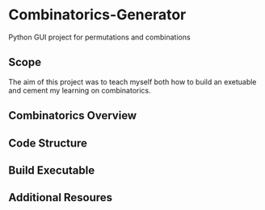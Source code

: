 # Combinatorics-Generator
 Python GUI project for permutations and combinations

<h2>Scope</h2>
The aim of this project was to teach myself both how to build an exetuable and cement my learning on combinatorics. 

<h2>Combinatorics Overview</h2>

<h2>Code Structure</h2>

<h2>Build Executable</h2>

<h2>Additional Resoures</h2>
